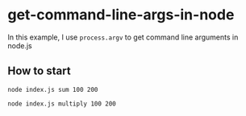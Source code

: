 # get-command-line-args-in-node

In this example, I use `process.argv` to get command line arguments in node.js

## How to start

`node index.js sum 100 200`

`node index.js multiply 100 200`
